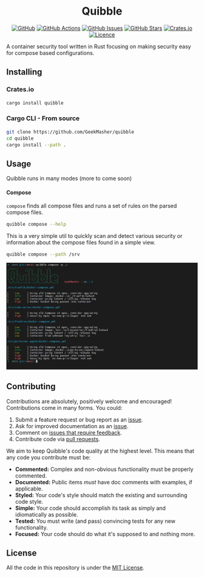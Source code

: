 <div align="center">
<h1>Quibble</h1>

[![GitHub](https://img.shields.io/badge/github-%23121011.svg?style=for-the-badge&logo=github&logoColor=white)](https://github.com/GeekMasher/quibble)
[![GitHub Actions](https://img.shields.io/github/actions/workflow/status/geekmasher/quibble/rust.yml?style=for-the-badge)](https://github.com/GeekMasher/quibble/actions/workflows/rust.yml?query=branch%3Amain)
[![GitHub Issues](https://img.shields.io/github/issues/geekmasher/quibble?style=for-the-badge)](https://github.com/GeekMasher/quibble/issues)
[![GitHub Stars](https://img.shields.io/github/stars/geekmasher/quibble?style=for-the-badge)](https://github.com/GeekMasher/quibble)
[![Crates.io](https://img.shields.io/crates/d/quibble?style=for-the-badge)](https://crates.io/crates/quibble/)
[![Licence](https://img.shields.io/github/license/Ileriayo/markdown-badges?style=for-the-badge)](./LICENSE)

</div>

A container security tool written in Rust focusing on making security easy for compose based configurations.

## Installing

### Crates.io

```bash
cargo install quibble
```

### Cargo CLI - From source

```bash
git clone https://github.com/GeekMasher/quibble
cd quibble
cargo install --path .
```

## Usage

Quibble runs in many modes (more to come soon)

#### Compose

`compose` finds all compose files and runs a set of rules on the parsed compose files.

```bash
quibble compose --help
```

This is a very simple util to quickly scan and detect various security or information about the compose files found in a simple view.

```bash
quibble compose --path /srv
```

![screenshot of quibble on a directory containing many different compose files](./assets/quibble-output1.jpg)

## Contributing

Contributions are absolutely, positively welcome and encouraged!
Contributions come in many forms. You could:

1. Submit a feature request or bug report as an [issue].
2. Ask for improved documentation as an [issue].
3. Comment on [issues that require feedback].
4. Contribute code via [pull requests].

[issue]: https://github.com/GeekMasher/quibble/issues
[issues that require feedback]: https://github.com/GeekMasher/quibble/issues?q=is%3Aissue+is%3Aopen+label%3A%22feedback+wanted%22
[pull requests]: https://github.com/GeekMasher/quibble/pulls

We aim to keep Quibble's code quality at the highest level. This means that any
code you contribute must be:

- **Commented:** Complex and non-obvious functionality must be properly
  commented.
- **Documented:** Public items _must_ have doc comments with examples, if
  applicable.
- **Styled:** Your code's style should match the existing and surrounding code
  style.
- **Simple:** Your code should accomplish its task as simply and
  idiomatically as possible.
- **Tested:** You must write (and pass) convincing tests for any new
  functionality.
- **Focused:** Your code should do what it's supposed to and nothing more.

## License

All the code in this repository is under the [MIT License](./LICENSE).
